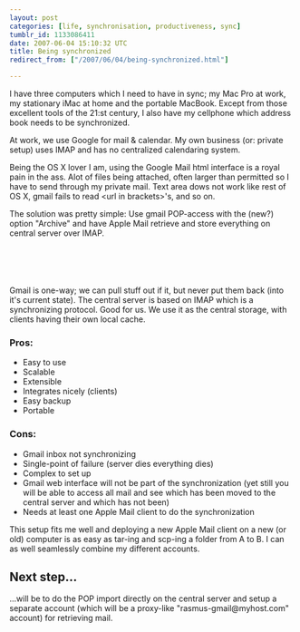 ```yaml
---
layout: post
categories: [life, synchronisation, productiveness, sync]
tumblr_id: 1133086411  
date: 2007-06-04 15:10:32 UTC
title: Being synchronized
redirect_from: ["/2007/06/04/being-synchronized.html"]

---
```


I have three computers which I need to have in sync; my Mac Pro at work, my stationary iMac at home and the portable MacBook. Except from those excellent tools of the 21:st century, I also have my cellphone which address book needs to be synchronized.

At work, we use Google for mail & calendar. My own business (or: private setup) uses IMAP and has no centralized calendaring system.

Being the OS X lover I am, using the Google Mail html interface is a royal pain in the ass. Alot of files being attached, often larger than permitted so I have to send through my private mail. Text area dows not work like rest of OS X, gmail fails to read &lt;url in brackets&gt;'s, and so on.

The solution was pretty simple: Use gmail POP-access with the (new?) option "Archive" and have Apple Mail retrieve and store everything on central server over IMAP.

<img src="/attachments/2007/06/mail-sync-setup.png" alt="" style="margin:2em 0;" />

Gmail is one-way; we can pull stuff out if it, but never put them back (into it's current state). The central server is based on IMAP which is a synchronizing protocol. Good for us. We use it as the central storage, with clients having their own local cache.

<h3>Pros:</h3>
<ul>
<li>Easy to use</li>
<li>Scalable</li>
<li>Extensible</li>
<li>Integrates nicely (clients)</li>
<li>Easy backup</li>
<li>Portable</li>
</ul>

<h3>Cons:</h3>
<ul>
<li>Gmail inbox not synchronizing</li>
<li>Single-point of failure (server dies everything dies)</li>
<li>Complex to set up</li>
<li>Gmail web interface will not be part of the synchronization (yet still you will be able to access all mail and see which has been moved to the central server and which has not been)</li>
<li>Needs at least one Apple Mail client to do the synchronization</li>
</ul>

This setup fits me well and deploying a new Apple Mail client on a new (or old) computer is as easy as tar-ing and scp-ing a folder from A to B. I can as well seamlessly combine my different accounts.

<h2>Next step...</h2>
...will be to do the POP import directly on the central server and setup a separate account (which will be a proxy-like "rasmus-gmail@myhost.com" account) for retrieving mail.
